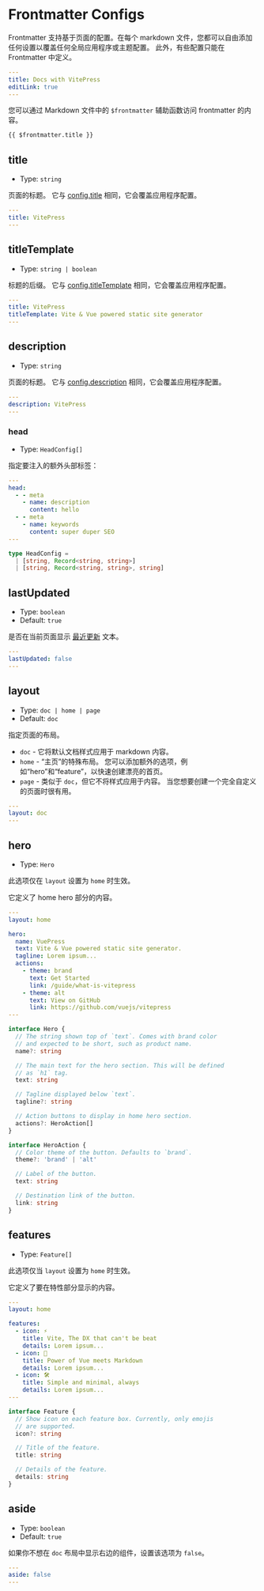 # Frontmatter Configs

Frontmatter 支持基于页面的配置。在每个 markdown 文件，您都可以自由添加任何设置以覆盖任何全局应用程序或主题配置。 此外，有些配置只能在 Frontmatter 中定义。

```yaml
---
title: Docs with VitePress
editLink: true
---
```

您可以通过 Markdown 文件中的 `$frontmatter` 辅助函数访问 frontmatter 的内容。

```md
{{ $frontmatter.title }}
```

## title

- Type: `string`

页面的标题。 它与 [config.title](../config/app-configs#title) 相同，它会覆盖应用程序配置。

```yaml
---
title: VitePress
---
```

## titleTemplate

- Type: `string | boolean`

标题的后缀。 它与 [config.titleTemplate](../config/app-configs#titletemplate) 相同，它会覆盖应用程序配置。

```yaml
---
title: VitePress
titleTemplate: Vite & Vue powered static site generator
---
```

## description

- Type: `string`

页面的标题。 它与 [config.description](../config/app-configs#description) 相同，它会覆盖应用程序配置。

```yaml
---
description: VitePress
---
```

### head

- Type: `HeadConfig[]`

指定要注入的额外头部标签：

```yaml
---
head:
  - - meta
    - name: description
      content: hello
  - - meta
    - name: keywords
      content: super duper SEO
---
```

```ts
type HeadConfig =
  | [string, Record<string, string>]
  | [string, Record<string, string>, string]
```

## lastUpdated

- Type: `boolean`
- Default: `true`

是否在当前页面显示 [最近更新](../guide/theme-last-updated) 文本。

```yaml
---
lastUpdated: false
---
```

## layout

- Type: `doc | home | page`
- Default: `doc`

指定页面的布局。

- `doc` - 它将默认文档样式应用于 markdown 内容。
- `home` - “主页”的特殊布局。 您可以添加额外的选项，例如“hero”和“feature”，以快速创建漂亮的首页。
- `page` - 类似于 `doc`，但它不将样式应用于内容。 当您想要创建一个完全自定义的页面时很有用。

```yaml
---
layout: doc
---
```

## hero

- Type: `Hero`

此选项仅在 `layout` 设置为 `home` 时生效。

它定义了 home hero 部分的内容。

```yaml
---
layout: home

hero:
  name: VuePress
  text: Vite & Vue powered static site generator.
  tagline: Lorem ipsum...
  actions:
    - theme: brand
      text: Get Started
      link: /guide/what-is-vitepress
    - theme: alt
      text: View on GitHub
      link: https://github.com/vuejs/vitepress
---
```

```ts
interface Hero {
  // The string shown top of `text`. Comes with brand color
  // and expected to be short, such as product name.
  name?: string

  // The main text for the hero section. This will be defined
  // as `h1` tag.
  text: string

  // Tagline displayed below `text`.
  tagline?: string

  // Action buttons to display in home hero section.
  actions?: HeroAction[]
}

interface HeroAction {
  // Color theme of the button. Defaults to `brand`.
  theme?: 'brand' | 'alt'

  // Label of the button.
  text: string

  // Destination link of the button.
  link: string
}
```

## features

- Type: `Feature[]`

此选项仅当 `layout` 设置为 `home` 时生效。

它定义了要在特性部分显示的内容。

```yaml
---
layout: home

features:
  - icon: ⚡️
    title: Vite, The DX that can't be beat
    details: Lorem ipsum...
  - icon: 🖖
    title: Power of Vue meets Markdown
    details: Lorem ipsum...
  - icon: 🛠️
    title: Simple and minimal, always
    details: Lorem ipsum...
---
```

```ts
interface Feature {
  // Show icon on each feature box. Currently, only emojis
  // are supported.
  icon?: string

  // Title of the feature.
  title: string

  // Details of the feature.
  details: string
}
```

## aside

- Type: `boolean`
- Default: `true`

如果你不想在 `doc` 布局中显示右边的组件，设置该选项为 `false`。

```yaml
---
aside: false
---
```
